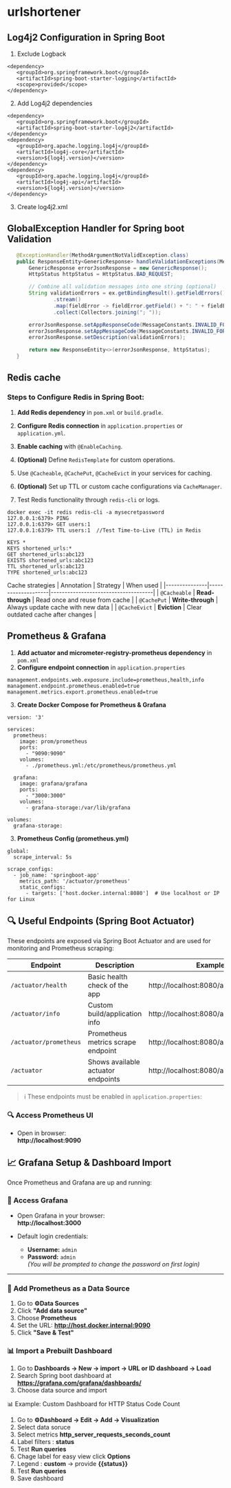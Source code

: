 # urlshortener


## Log4j2 Configuration in Spring Boot
1. Exclude Logback
 ```
<dependency>
    <groupId>org.springframework.boot</groupId>
    <artifactId>spring-boot-starter-logging</artifactId>
    <scope>provided</scope>
</dependency>
 ```

2. Add Log4j2 dependencies
 ```
<dependency>
    <groupId>org.springframework.boot</groupId>
    <artifactId>spring-boot-starter-log4j2</artifactId>
</dependency>
<dependency>
    <groupId>org.apache.logging.log4j</groupId>
    <artifactId>log4j-core</artifactId>
    <version>${log4j.version}</version>
</dependency>
<dependency>
    <groupId>org.apache.logging.log4j</groupId>
    <artifactId>log4j-api</artifactId>
    <version>${log4j.version}</version>
</dependency>
 ```
3. Create log4j2.xml

## GlobalException Handler for Spring boot Validation
 ```java
    @ExceptionHandler(MethodArgumentNotValidException.class)
    public ResponseEntity<GenericResponse> handleValidationExceptions(MethodArgumentNotValidException ex) {
        GenericResponse errorJsonResponse = new GenericResponse();
        HttpStatus httpStatus = HttpStatus.BAD_REQUEST;

        // Combine all validation messages into one string (optional)
        String validationErrors = ex.getBindingResult().getFieldErrors()
                .stream()
                .map(fieldError -> fieldError.getField() + ": " + fieldError.getDefaultMessage())
                .collect(Collectors.joining("; "));

        errorJsonResponse.setAppResponseCode(MessageConstants.INVALID_FORMAT_ERROR_CODE);
        errorJsonResponse.setAppMessageCode(MessageConstants.INVALID_FORMAT_MESSAGE_CODE);
        errorJsonResponse.setDescription(validationErrors);

        return new ResponseEntity<>(errorJsonResponse, httpStatus);
    }
 ```

## Redis cache

### Steps to Configure Redis in Spring Boot:

1. **Add Redis dependency** in `pom.xml` or `build.gradle`.
   
2. **Configure Redis connection** in `application.properties` or `application.yml`.

3. **Enable caching** with `@EnableCaching`.

4. **(Optional)** Define `RedisTemplate` for custom operations.

5. Use `@Cacheable`, `@CachePut`, `@CacheEvict` in your services for caching.

6. **(Optional)** Set up TTL or custom cache configurations via `CacheManager`.

7. Test Redis functionality through `redis-cli` or logs.
 ```cli
docker exec -it redis redis-cli -a mysecretpassword
127.0.0.1:6379> PING
127.0.0.1:6379> GET users:1
127.0.0.1:6379> TTL users:1  //Test Time-to-Live (TTL) in Redis

KEYS *
KEYS shortened_urls:*
GET shortened_urls:abc123
EXISTS shortened_urls:abc123
TTL shortened_urls:abc123
TYPE shortened_urls:abc123
 ```


Cache strategies 
| Annotation    | Strategy           | When used                          |
|---------------|--------------------|-------------------------------------|
| `@Cacheable`  | **Read-through**   | Read once and reuse from cache      |
| `@CachePut`   | **Write-through**  | Always update cache with new data   |
| `@CacheEvict` | **Eviction**       | Clear outdated cache after changes  |


## Prometheus & Grafana
1. **Add actuator and  micrometer-registry-prometheus dependency** in `pom.xml`
2. **Configure endpoint connection** in `application.properties` 
 ```cli
management.endpoints.web.exposure.include=prometheus,health,info
management.endpoint.prometheus.enabled=true
management.metrics.export.prometheus.enabled=true
 ```
3. **Create Docker Compose for Prometheus & Grafana**
```cli
version: '3'

services:
  prometheus:
    image: prom/prometheus
    ports:
      - "9090:9090"
    volumes:
      - ./prometheus.yml:/etc/prometheus/prometheus.yml

  grafana:
    image: grafana/grafana
    ports:
      - "3000:3000"
    volumes:
      - grafana-storage:/var/lib/grafana

volumes:
  grafana-storage:

```

3. **Prometheus Config (prometheus.yml)**
```cli
global:
  scrape_interval: 5s

scrape_configs:
  - job_name: 'springboot-app'
    metrics_path: '/actuator/prometheus'
    static_configs:
      - targets: ['host.docker.internal:8080']  # Use localhost or IP for Linux

```

## 🔍 Useful Endpoints (Spring Boot Actuator)

These endpoints are exposed via Spring Boot Actuator and are used for monitoring and Prometheus scraping:

| Endpoint                        | Description                              | Example URL                              |
|---------------------------------|------------------------------------------|-------------------------------------------|
| `/actuator/health`             | Basic health check of the app            | http://localhost:8080/actuator/health     |
| `/actuator/info`               | Custom build/application info            | http://localhost:8080/actuator/info       |
| `/actuator/prometheus`         | Prometheus metrics scrape endpoint       | http://localhost:8080/actuator/prometheus |
| `/actuator`                    | Shows available actuator endpoints       | http://localhost:8080/actuator            |

> ℹ️ These endpoints must be enabled in `application.properties`:

### 🔍 Access Prometheus UI

- Open in browser:  
  **http://localhost:9090**

  
## 📈 Grafana Setup & Dashboard Import

Once Prometheus and Grafana are up and running:

### 🧭 Access Grafana

- Open Grafana in your browser:  
  **http://localhost:3000**

- Default login credentials:  
  - **Username:** `admin`  
  - **Password:** `admin`  
  *(You will be prompted to change the password on first login)*

---

### 🔌 Add Prometheus as a Data Source

1. Go to **⚙️Data Sources**
2. Click **"Add data source"**
3. Choose **Prometheus**
4. Set the URL: **http://host.docker.internal:9090**
5. Click **"Save & Test"**

### 📊 Import a Prebuilt Dashboard
1. Go to **Dashboards → New → import →  URL or ID dashboard → Load**
2. Search Spring boot dashboard at **https://grafana.com/grafana/dashboards/**
3. Choose data source and import

📊 Example: Custom Dashboard for HTTP Status Code Count
1. Go to **⚙️Dashboard → Edit → Add → Visualization**
2. Select data soruce
3. Select metrics **http_server_requests_seconds_count**
4. Label filters : **status**
5. Test **Run queries**
6. Chage label for easy view click **Options**
7. Legend : **custom** → provide **{{status}}**
8. Test **Run queries**
9. Save dashboard
